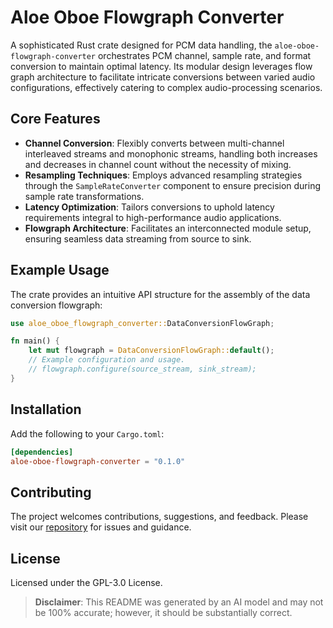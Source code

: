 # Aloe Oboe Flowgraph Converter

A sophisticated Rust crate designed for PCM data handling, the `aloe-oboe-flowgraph-converter` orchestrates PCM channel, sample rate, and format conversion to maintain optimal latency. Its modular design leverages flow graph architecture to facilitate intricate conversions between varied audio configurations, effectively catering to complex audio-processing scenarios.

## Core Features

- **Channel Conversion**: Flexibly converts between multi-channel interleaved streams and monophonic streams, handling both increases and decreases in channel count without the necessity of mixing.
- **Resampling Techniques**: Employs advanced resampling strategies through the `SampleRateConverter` component to ensure precision during sample rate transformations.
- **Latency Optimization**: Tailors conversions to uphold latency requirements integral to high-performance audio applications.
- **Flowgraph Architecture**: Facilitates an interconnected module setup, ensuring seamless data streaming from source to sink.

## Example Usage

The crate provides an intuitive API structure for the assembly of the data conversion flowgraph:

```rust
use aloe_oboe_flowgraph_converter::DataConversionFlowGraph;

fn main() {
    let mut flowgraph = DataConversionFlowGraph::default();
    // Example configuration and usage.
    // flowgraph.configure(source_stream, sink_stream);
}
```

## Installation
Add the following to your `Cargo.toml`:

```toml
[dependencies]
aloe-oboe-flowgraph-converter = "0.1.0"
```

## Contributing
The project welcomes contributions, suggestions, and feedback. Please visit our [repository](https://github.com/klebs6/aloe-rs) for issues and guidance.

## License

Licensed under the GPL-3.0 License.

> **Disclaimer**: This README was generated by an AI model and may not be 100% accurate; however, it should be substantially correct.
